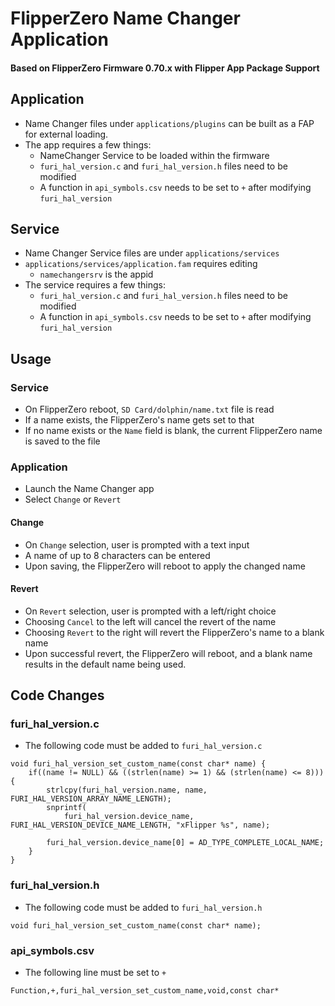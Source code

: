 # FlipperZero Name Changer Application

#### Based on FlipperZero Firmware 0.70.x with Flipper App Package Support

## Application

- Name Changer files under `applications/plugins` can be built as a FAP for external loading.
- The app requires a few things:
	- NameChanger Service to be loaded within the firmware
	- `furi_hal_version.c` and `furi_hal_version.h` files need to be modified
	- A function in `api_symbols.csv` needs to be set to `+` after modifying `furi_hal_version`
	
## Service

- Name Changer Service files are under `applications/services`
- `applications/services/application.fam` requires editing
	- `namechangersrv` is the appid
- The service requires a few things:
	- `furi_hal_version.c` and `furi_hal_version.h` files need to be modified
	- A function in `api_symbols.csv` needs to be set to `+` after modifying `furi_hal_version`

## Usage

### Service

- On FlipperZero reboot, `SD Card/dolphin/name.txt` file is read
- If a name exists, the FlipperZero's name gets set to that
- If no name exists or the `Name` field is blank, the current FlipperZero name is saved to the file

### Application

- Launch the Name Changer app
- Select `Change` or `Revert`

#### Change

- On `Change` selection, user is prompted with a text input
- A name of up to 8 characters can be entered
- Upon saving, the FlipperZero will reboot to apply the changed name

#### Revert

- On `Revert` selection, user is prompted with a left/right choice
- Choosing `Cancel` to the left will cancel the revert of the name
- Choosing `Revert` to the right will revert the FlipperZero's name to a blank name
- Upon successful revert, the FlipperZero will reboot, and a blank name results in the default name being used.

## Code Changes

### furi_hal_version.c

- The following code must be added to `furi_hal_version.c`

```
void furi_hal_version_set_custom_name(const char* name) {
    if((name != NULL) && ((strlen(name) >= 1) && (strlen(name) <= 8))) {
        strlcpy(furi_hal_version.name, name, FURI_HAL_VERSION_ARRAY_NAME_LENGTH);
        snprintf(
            furi_hal_version.device_name, FURI_HAL_VERSION_DEVICE_NAME_LENGTH, "xFlipper %s", name);

        furi_hal_version.device_name[0] = AD_TYPE_COMPLETE_LOCAL_NAME;
    }
}
```

### furi_hal_version.h

- The following code must be added to `furi_hal_version.h`

```
void furi_hal_version_set_custom_name(const char* name);
```

### api_symbols.csv

- The following line must be set to `+`

```
Function,+,furi_hal_version_set_custom_name,void,const char*
```

